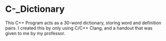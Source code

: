 # C-_Dictionary
This C++ Program acts as a 30-word dictionary, storing word and definition pairs. I created this by only using C/C++ Clang, and a handout that was given to me by my professor.

